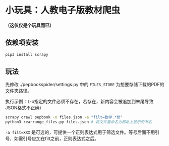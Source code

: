 # 小玩具：人教电子版教材爬虫

__（这仅仅是个玩具而已）__

## 依赖项安装

```sh
pip3 install scrapy
```

## 玩法

先修改 ./pepbookspider/settings.py 中的 `FILES_STORE` 为想要存储下载的PDF的文件夹路径。

执行示例：（-o指定的文件必须不存在，若存在，新内容会被追加到末尾导致JSON格式不正确）

```sh
scrapy crawl pepbook -o files.json -a "filt=数学.*修"
python3 rearrange_files.py files.json # 将文件重命名为网站上显示的书名
```

`-a filt=XXX` 是可选的，可提供一个正则表达式用于筛选文件。等号后面不用引号，如需引号应加在filt之前，正则表达式之后。